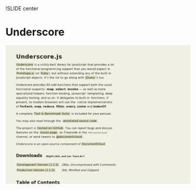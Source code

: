 !SLIDE center
# Underscore #

[ ![Underscore](01.Underscore.png) ](http://documentcloud.github.com/underscore/)
